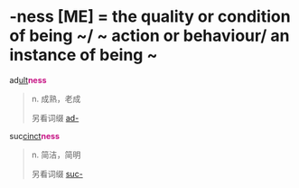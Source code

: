 # -ness [ME] = the quality or condition of being ~/ ~ action or behaviour/ an instance of being ~

ad[ult](_ult_.md)<b style="color: #C71585;">ness</b>
> n. 成熟，老成
>
> 另看词缀 [ad-](ad-.md)

suc[cinct](_cinct_.md)<b style="color: #C71585;">ness</b>
> n. 简洁，简明
>
> 另看词缀 [suc-](sub-.md)